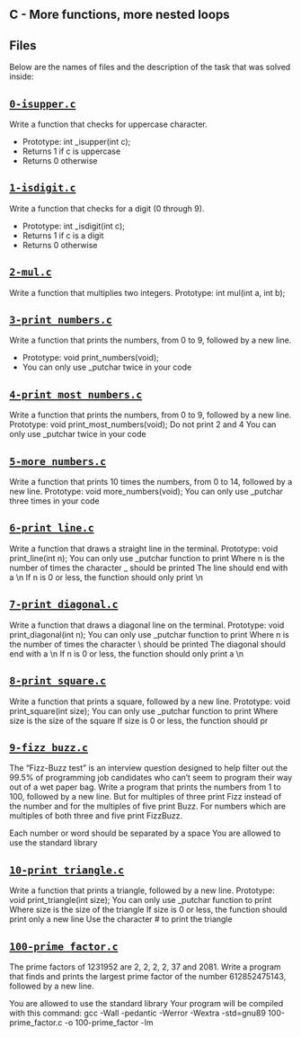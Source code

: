 ## C - More functions, more nested loops

## Files
Below are the names of files and the description of the task that was solved inside:

## [`0-isupper.c`](0-isupper.c)
Write a function that checks for uppercase character.
* Prototype: int _isupper(int c);
* Returns 1 if c is uppercase
* Returns 0 otherwise

## [`1-isdigit.c`](1-isdigit.c)
Write a function that checks for a digit (0 through 9).
* Prototype: int _isdigit(int c);
* Returns 1 if c is a digit
* Returns 0 otherwise

## [`2-mul.c`](2-mul.c)
Write a function that multiplies two integers.
Prototype: int mul(int a, int b);

## [`3-print_numbers.c`](3-print_numbers.c)
Write a function that prints the numbers, from 0 to 9, followed by a new line.
* Prototype: void print_numbers(void);
* You can only use _putchar twice in your code

## [`4-print_most_numbers.c`](4-print_most_numbers.c)
Write a function that prints the numbers, from 0 to 9, followed by a new line.
Prototype: void print_most_numbers(void);
Do not print 2 and 4
You can only use _putchar twice in your code


## [`5-more_numbers.c`](5-more_numbers.c)
Write a function that prints 10 times the numbers, from 0 to 14, followed by a new line.
Prototype: void more_numbers(void);
You can only use _putchar three times in your code

## [`6-print_line.c`](6-print_line.c)
Write a function that draws a straight line in the terminal.
Prototype: void print_line(int n);
You can only use _putchar function to print
Where n is the number of times the character _ should be printed
The line should end with a \n
If n is 0 or less, the function should only print \n

## [`7-print_diagonal.c`](7-print_diagonal.c)
Write a function that draws a diagonal line on the terminal.
Prototype: void print_diagonal(int n);
You can only use _putchar function to print
Where n is the number of times the character \ should be printed
The diagonal should end with a \n
If n is 0 or less, the function should only print a \n

## [`8-print_square.c`](8-print_square.c)
Write a function that prints a square, followed by a new line.
Prototype: void print_square(int size);
You can only use _putchar function to print
Where size is the size of the square
If size is 0 or less, the function should pr

## [`9-fizz_buzz.c`](9-fizz_buzz.c)
The “Fizz-Buzz test” is an interview question designed to help filter out the 99.5% of programming job candidates who can’t seem to program their way out of a wet paper bag.
Write a program that prints the numbers from 1 to 100, followed by a new line. But for multiples of three print Fizz instead of the number and for the multiples of five print Buzz. For numbers which are multiples of both three and five print FizzBuzz.

Each number or word should be separated by a space
You are allowed to use the standard library

## [`10-print_triangle.c`](10-print_triangle.c)
Write a function that prints a triangle, followed by a new line.
Prototype: void print_triangle(int size);
You can only use _putchar function to print
Where size is the size of the triangle
If size is 0 or less, the function should print only a new line
Use the character # to print the triangle

## [`100-prime_factor.c`](100-prime_factor.c)
The prime factors of 1231952 are 2, 2, 2, 2, 37 and 2081.
Write a program that finds and prints the largest prime factor of the number 612852475143, followed by a new line.

You are allowed to use the standard library
Your program will be compiled with this command: gcc -Wall -pedantic -Werror -Wextra -std=gnu89 100-prime_factor.c -o 100-prime_factor -lm
